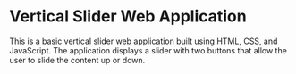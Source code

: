 # Vertical Slider Web Application
This is a basic vertical slider web application built using HTML, CSS, and JavaScript. The application displays a slider with two buttons that allow the user to slide the content up or down.

